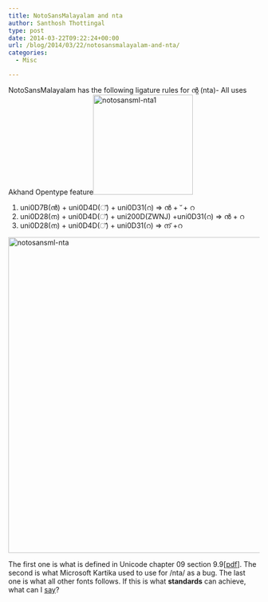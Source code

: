 ```yaml
---
title: NotoSansMalayalam and nta
author: Santhosh Thottingal
type: post
date: 2014-03-22T09:22:24+00:00
url: /blog/2014/03/22/notosansmalayalam-and-nta/
categories:
  - Misc

---
```

NotoSansMalayalam has the following ligature rules for ന്റ (nta)- All uses Akhand Opentype feature[<img class="alignright  wp-image-454" alt="notosansml-nta1" src="/wp-content/uploads/2014/03/notosansml-nta1.png" width="200" height="200" srcset="/wp-content/uploads/2014/03/notosansml-nta1.png 705w, /wp-content/uploads/2014/03/notosansml-nta1-150x150.png 150w, /wp-content/uploads/2014/03/notosansml-nta1-60x60.png 60w" sizes="(max-width: 200px) 100vw, 200px" />][1]

  1. uni0D7B(ൻ) + uni0D4D(്) + uni0D31(റ) => ൻ + ് + റ
  2. uni0D28(ന) + uni0D4D(്) + uni200D(ZWNJ) +uni0D31(റ) => ന്‍ + റ
  3. uni0D28(ന) + uni0D4D(്) + uni0D31(റ) => ന് +റ

[<img class="alignnone size-full wp-image-453" alt="notosansml-nta" src="/wp-content/uploads/2014/03/notosansml-nta.png" width="841" height="632" srcset="/wp-content/uploads/2014/03/notosansml-nta.png 841w, /wp-content/uploads/2014/03/notosansml-nta-300x225.png 300w" sizes="(max-width: 841px) 100vw, 841px" />][2]

The first one is what is defined in Unicode chapter 09 section 9.9[[pdf][3]]. The second is what Microsoft Kartika used to use for /nta/ as a bug. The last one is what all other fonts follows. If this is what **standards** can achieve, what can I <a href="http://thottingal.in/documents/Malayalam-NTA.pdf" target="_blank">say</a>?

 [1]: /wp-content/uploads/2014/03/notosansml-nta1.png
 [2]: /wp-content/uploads/2014/03/notosansml-nta.png
 [3]: http://www.unicode.org/versions/Unicode6.1.0/ch09.pdf